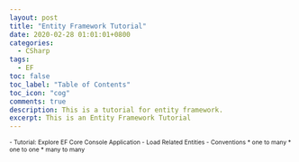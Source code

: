```yaml
---
layout: post
title: "Entity Framework Tutorial"
date: 2020-02-28 01:01:01+0800
categories:
  - CSharp
tags:
  - EF
toc: false
toc_label: "Table of Contents"
toc_icon: "cog"
comments: true
description: This is a tutorial for entity framework.
excerpt: This is an Entity Framework Tutorial
---
```

<span style="font-size: 0.75em;">
<span>
- <a href="/blog/csharp/2020/02/25/Tutorial-Explore-EF-Core-Console-Application/" style="cursor: pointer;text-decoration: none;">Tutorial: Explore EF Core Console Application</a>
- <a href="/blog/csharp/2020/02/28/EF-Core-Load-Related-Entities/" style="cursor: pointer;text-decoration: none;" >Load Related Entities</a>
- Conventions
	* one to many
	* one to one
	* many to many